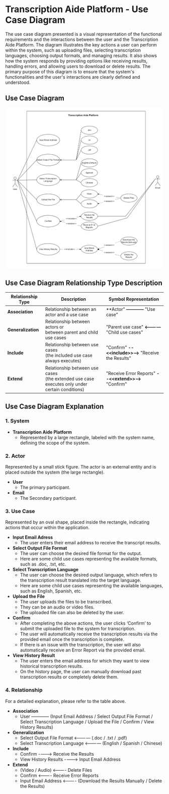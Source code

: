 # Transcription Aide Platform - Use Case Diagram

The use case diagram presented is a visual representation of the functional requirements and the interactions between the user and the Transcription Aide Platform. The diagram illustrates the key actions a user can perform within the system, such as uploading files, selecting transcription languages, choosing output formats, and managing results. It also shows how the system responds by providing options like receiving results, handling errors, and allowing users to download or delete results. The primary purpose of this diagram is to ensure that the system's functionalities and the user's interactions are clearly defined and understood.

## Use Case Diagram

![Use Case Diagram](../imgs/Architecture%20diagram/Use_Case_Diagram.png)

## Use Case Diagram Relationship Type Description

| **Relationship Type** | **Description** | **Symbol Representation**                    |
|------------------------|----------------------------|-------------------------------------------------------------------------------------------------------|
| **Association** | Relationship between an actor and a use case                      | **Actor" **————** "Use case"       |
| **Generalization** | Relationship between actors or<br>between parent and child use cases                  |       "Parent use case" **<————** "Child use cases"  |
| **Include** | Relationship between use cases<br>(the included use case always executes)  | "Confirm" **--<<<include>include>>-->** "Receive the Results"  |
| **Extend** | Relationship between use cases<br>(the extended use case executes only under certain conditions)       | "Receive Error Reports" **--<<<extend>extend>>-->** "Confirm"  |

## Use Case Diagram Explanation

### 1. System
- **Transcription Aide Platform**
  - Represented by a large rectangle, labeled with the system name, defining the scope of the system.

### 2. Actor
Represented by a small stick figure. 
The actor is an external entity and is placed outside the system (the large rectangle).
- **User**
  - The primary participant.
- **Email**
  - The Secondary participant.
 
### 3. Use Case
Represented by an oval shape, placed inside the rectangle, indicating actions that occur within the application.
- **Input Email Adress**
  - The user enters their email address to receive the transcript results.
- **Select Output File Format**
  - The user can choose the desired file format for the output.
  - Here are some child use cases representing the available formats, such as .doc, .txt, etc.
- **Select Transcription Language**
  - The user can choose the desired output language, which refers to the transcription result translated into the target language.
  - Here are some child use cases representing the available languages, such as English, Spanish, etc.
- **Upload the File**
  - The user uploads the files to be transcribed.
  - They can be an audio or video files.
  - The uploaded file can also be deleted by the user.
- **Confirm**
  - After completing the above actions, the user clicks ‘Confirm’ to submit the uploaded file to the system for transcription.
  - The user will automatically receive the transcription results via the provided email once the transcription is complete.
  - If there is an issue with the transcription, the user will also automatically receive an Error Report via the provided email.
- **View History Result**
  - The user enters the email address for which they want to view historical transcription results.
  - On the history page, the user can manually download past transcription results or completely delete them.

### 4. Relationship
For a detailed explanation, please refer to the table above.
- **Association**
  - User ———— (Input Email Address / Select Output File Format / Select Transcription Language / Upload the File / Confirm / View History Results)
- **Generalization**
  - Select Output File Format <———— (.doc / .txt / .pdf)
  - Select Transcription Language <———— (English / Spanish / Chinese)
- **Include**
  - Confirm ----> Receive the Results
  - View History Results ----> Input Email Address
- **Extend**
  - (Video / Audio) <---- Delete Files
  - Confirm <---- Receive Error Reports
  - Input Email Address <---- (Download the Results Manually / Delete the Results)
